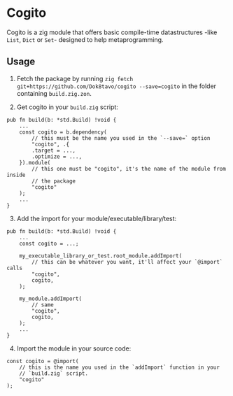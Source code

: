 # Cogito

Cogito is a zig module that offers basic compile-time datastructures -like `List`, `Dict` or
`Set`-
designed to help metaprogramming.

## Usage

1. Fetch the package by running `zig fetch git+https://github.com/Dok8tavo/cogito --save=cogito`
in the folder containing `build.zig.zon`.

2. Get cogito in your `build.zig` script:

```zig
pub fn build(b: *std.Build) !void {
    ...
    const cogito = b.dependency(
        // this must be the name you used in the `--save=` option
        "cogito", .{
        .target = ...,
        .optimize = ...,
    }).module(
        // this one must be "cogito", it's the name of the module from inside
        // the package
        "cogito"
    );
    ...
}
```

3. Add the import for your module/executable/library/test:

```zig
pub fn build(b: *std.Build) !void {
    ...
    const cogito = ...;

    my_executable_library_or_test.root_module.addImport(
        // this can be whatever you want, it'll affect your `@import` calls
        "cogito",
        cogito,
    );

    my_module.addImport(
        // same
        "cogito",
        cogito,
    );
    ...
}
```

4. Import the module in your source code:

```zig
const cogito = @import(
    // this is the name you used in the `addImport` function in your 
    // `build.zig` script.
    "cogito"
);
```
